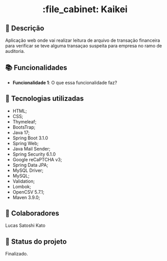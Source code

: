 <h1 align="center">:file_cabinet: Kaikei</h1>

## :memo: Descrição
Aplicação web onde vai realizar leitura de arquivo de transação financeira para verificar se teve alguma transaçao suspeita para empresa no ramo de auditoria.

## :books: Funcionalidades
* <b>Funcionalidade 1</b>: O que essa funcionalidade faz?

## :wrench: Tecnologias utilizadas
* HTML;
* CSS;
* Thymeleaf;
* BootsTrap;
* Java 17;
* Spring Boot 3.1.0
* Spring Web;
* Java Mail Sender;
* Spring Security 6.1.0
* Google reCaPTCHA v3;
* Spring Data JPA;
* MySQL Driver;
* MySQL;
* Validation;
* Lombok;
* OpenCSV 5.7.1;
* Maven 3.9.0;

## :handshake: Colaboradores
  Lucas Satoshi Kato

## :dart: Status do projeto
  Finalizado.

